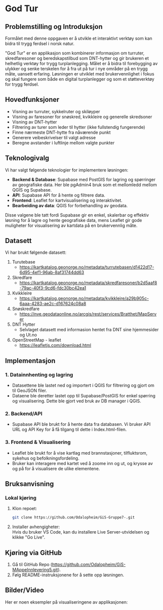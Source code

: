 # **God Tur**

## Problemstilling og Introduksjon
Formålet med denne oppgaven er å utvikle et interaktivt verktøy som kan bidra til trygg ferdsel i norsk natur.

"God Tur" er en applikasjon som kombinerer informasjon om turruter, skredfaresoner og beredskapstilbud som DNT-hytter og gir brukeren et helhetlig verktøy for trygg turplanlegging. Målet er å bidra til forebygging av ulykker og senke terskelen for å fra ut på tur i nye områder på en trygg måte, uansett erfaring. Løsningen er utviklet med brukervennlighet i fokus og skal fungere som både en digital turplanlegger og som et støtteverktøy for trygg ferdsel.

## Hovedfunksjoner
- Visning av turruter, sykkelruter og skiløyper
- Visning av faresoner for snøskred, kvikkleire og generelle skredsoner
- Visning av DNT-hytter
- Filtrering av turer som leder til hytter (ikke fullstendig fungerende)
- Finne nærmeste DNT-hytte fra nåværende punkt
- Generere veibeskrivelser til valgt adresse
- Beregne avstander i luftlinje mellom valgte punkter
  
 
## Teknologivalg
Vi har valgt følgende teknologier for implementere løsningen: 

- **Backend & Database**: Supabase med PostGIS for lagring og spørringer av geografiske data. Her ble pgAdmin4 bruk som et mellomledd mellom QGIS og Supabase. 
- **API**: Supabase API for å hente og filtrere data.
- **Frontend**: Leaflet for kartvisualisering og interaktivitet.
- **Bearbeiding av data**: QGIS for forbehandling av geodata.

Disse valgene ble tatt fordi Supabase gir en enkel, skalerbar og effektiv løsning for å lagre og hente geografiske data, mens Leaflet gir gode muligheter for visualisering av kartdata på en brukervennlig måte.

## Datasett 
Vi har brukt følgende datasett: 

1. Turutebase
      - https://kartkatalog.geonorge.no/metadata/turrutebasen/d1422d17-6d95-4ef1-96ab-8af31744dd63
2. Skredfare
      - https://kartkatalog.geonorge.no/metadata/skredfaresoner/b2d5aaf8-79ac-40f3-9cd6-fdc30bc42ea1
3. Kvikkleire
      - https://kartkatalog.geonorge.no/metadata/kvikkleire/a29b905c-6aaa-4283-ae2c-d167624c08a8
4. Snøskredfare
      - https://nve.geodataonline.no/arcgis/rest/services/Bratthet/MapServer
5. DNT Hytter
      - Selvlaget datasett med informasion hentet fra DNT sine hjemmesider og Ut.no
6. OpenStreetMap - leaflet
      - https://leafletjs.com/download.html

## **Implementasjon**
### **1. Datainnhenting og lagring**
- Datasettene ble lastet ned og importert i QGIS for filtrering og gjort om til GeoJSON filer.
- Dataene ble deretter lastet opp til Supabase/PostGIS for enkel spørring og visualisering. Dette ble gjort ved bruk av DB manager i QGIS. 

### **2. Backend/API**
- Supabase API ble brukt for å hente data fra databasen. Vi bruker API URL og API Key for å få tilgang til dette i Index.html-filen. 

### **3. Frontend & Visualisering**
- Leaflet ble brukt for å vise kartlag med brannstasjoner, tilfluktsrom, sykehus og befolkningsfordeling.
- Bruker kan interagere med kartet ved å zoome inn og ut, og krysse av og på for å visualisere de ulike elementene. 

## **Bruksanvisning**
### **Lokal kjøring**
1. Klon repoet:  
   ```bash
   git clone https://github.com/Odalopheim/GiS-Gruppe7-.git
   ```
2. Installer avhengigheter:  
   Hvis du bruker VS Code, kan du installere Live Server-utvidelsen og klikke "Go Live".

## Kjøring via GitHub
1. Gå til GitHub Repo (https://github.com/Odalopheim/GiS-MAppeInnlevering5.git).
2. Følg README-instruksjonene for å sette opp løsningen. 

## **Bilder/Video**
Her er noen eksempler på visualiseringene av applikasjonen:



